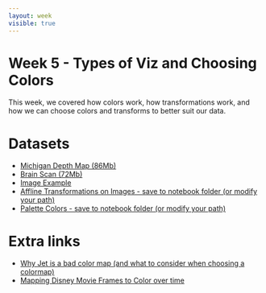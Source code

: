 ```yaml
---
layout: week
visible: true
---
```


# Week 5 - Types of Viz and Choosing Colors

This week, we covered how colors work, how transformations work, and how we can
choose colors and transforms to better suit our data.

# Datasets

 * <a href="data/michigan_lld.flt" download>Michigan Depth Map (86Mb) </a>
 * <a href="data/single_dicom.h5" download>Brain Scan (72Mb) </a>
 * <a href="../week04/data/littleCorgiInHat.png" download>Image Example </a>
 * <a href="affline_transformation.py" download>Affline Transformations on Images - save to notebook folder (or modify your path)</a>
 * <a href="palette_colors.py" download>Palette Colors - save to notebook folder (or modify your path)</a>

# Extra links
 * <a href="https://jakevdp.github.io/blog/2014/10/16/how-bad-is-your-colormap/">Why Jet is a bad color map (and what to consider when choosing a colormap)</a>
 * <a href="https://blog.wolfram.com/2013/08/13/a-visit-to-disneys-magic-kingdom/">Mapping Disney Movie Frames to Color over time</a>

